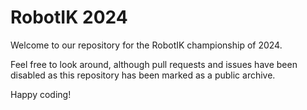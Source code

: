# RobotIK 2024
Welcome to our repository for the RobotIK championship of 2024. 

Feel free to look around, although pull requests and issues have been disabled as this repository has been marked as a public archive.

Happy coding!